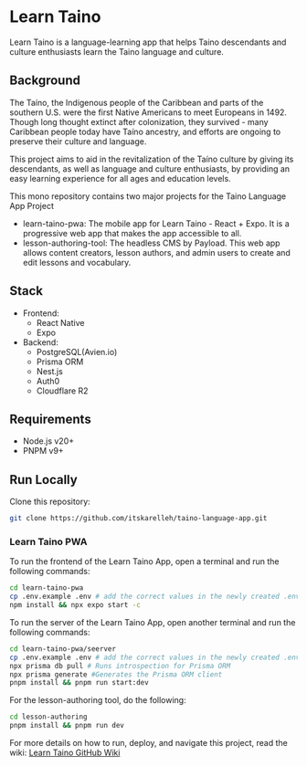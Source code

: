 # Learn Taino
Learn Taino is a language-learning app that helps Taino descendants and culture enthusiasts learn the Taino language and culture.

## Background
The Taíno, the Indigenous people of the Caribbean and parts of the southern U.S. were the first Native Americans to meet Europeans in 1492. Though long thought extinct after colonization, they survived - many Caribbean people today have Taíno ancestry, and efforts are ongoing to preserve their culture and language.

This project aims to aid in the revitalization of the Taíno culture by giving its descendants, as well as language and culture enthusiasts, by providing an easy learning experience for all ages and education levels.

This mono repository contains two major projects for the Taino Language App Project
- learn-taino-pwa: The mobile app for Learn Taino - React + Expo. It is a progressive web app that makes the app accessible to all.
- lesson-authoring-tool: The headless CMS by Payload. This web app allows content creators, lesson authors, and admin users to create and edit lessons and vocabulary.

## Stack 
- Frontend:
    - React Native
    - Expo
- Backend:
    - PostgreSQL(Avien.io)
    - Prisma ORM
    - Nest.js
    - Auth0
    - Cloudflare R2

## Requirements
- Node.js v20+
- PNPM v9+

## Run Locally

Clone this repository:
```bash
git clone https://github.com/itskarelleh/taino-language-app.git
```

### Learn Taino PWA
To run the frontend of the Learn Taino App, open a terminal and run the following commands:
```zsh
cd learn-taino-pwa
cp .env.example .env # add the correct values in the newly created .env file
npm install && npx expo start -c
```

To run the server of the Learn Taino App, open another terminal and run the following commands:
```zsh
cd learn-taino-pwa/seerver
cp .env.example .env # add the correct values in the newly created .env file
npx prisma db pull # Runs introspection for Prisma ORM
npx prisma generate #Generates the Prisma ORM client 
pnpm install && pnpm run start:dev
```

For the lesson-authoring tool, do the following:
```zsh
cd lesson-authoring
pnpm install && pnpm run dev
```

For more details on how to run, deploy, and navigate this project, read the wiki: [Learn Taino GitHub Wiki](https://github.com/itskarelleh/taino-language-app/wiki)
